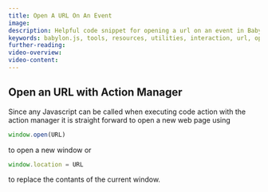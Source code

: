 ```yaml
---
title: Open A URL On An Event
image: 
description: Helpful code snippet for opening a url on an event in Babylon.js.
keywords: babylon.js, tools, resources, utilities, interaction, url, open
further-reading:
video-overview:
video-content:
---
```


## Open an URL with Action Manager

Since any Javascript can be called when executing code action with the action manager it is straight forward to open a new web page using 

```javascript
window.open(URL)
```
to open a new window or

```javascript
window.location = URL
```
to replace the contants of the current window.

<Playground id="#INB624#1" title="Open URL On Single Mesh Click" description=""/>
<Playground id="#INB624#2" title="Open URL On Mesh Click Of Multiple Meshes" description=""/>